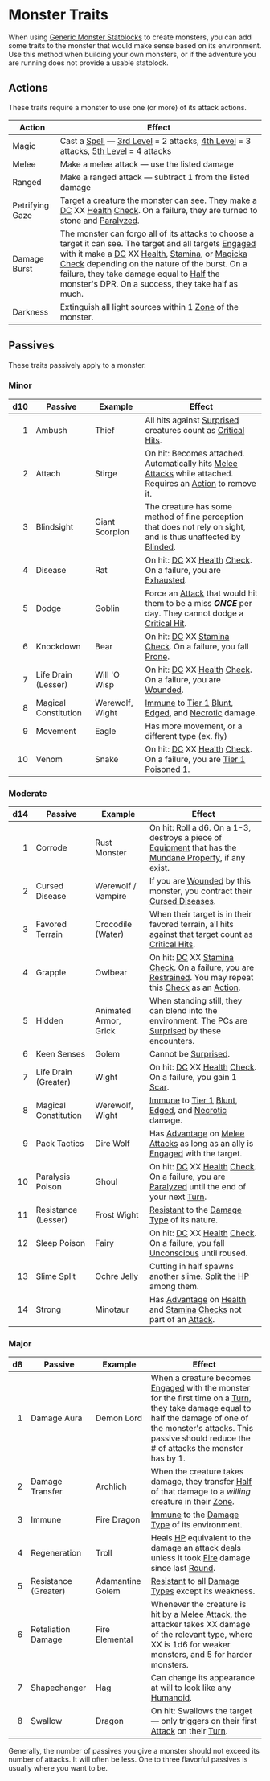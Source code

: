 # Monster Traits

When using [Generic Monster Statblocks](Generic%20Monster%20Statblocks.md) to create monsters, you can add some traits to the monster that would make sense based on its environment. Use this method when building your own monsters, or if the adventure you are running does not provide a usable statblock.

## Actions

These traits require a monster to use one (or more) of its attack actions.

| Action          | Effect                                                                                                                                                                                                                                                                                                                                                                                                                                                                                                                                                                                                                                                                               |
| --------------- | ------------------------------------------------------------------------------------------------------------------------------------------------------------------------------------------------------------------------------------------------------------------------------------------------------------------------------------------------------------------------------------------------------------------------------------------------------------------------------------------------------------------------------------------------------------------------------------------------------------------------------------------------------------------------------------ |
| Magic           | Cast a [Spell](../../Magic/Spells.md) — [3rd Level](../../Magic/Spells/Spells%20by%20Level/Level%203/3rd%20Level%20Spells.md) = 2 attacks, [4th Level](../../Magic/Spells/Spells%20by%20Level/Level%204/4th%20Level%20Spells.md) = 3 attacks, [5th Level](../../Magic/Spells/Spells%20by%20Level/Level%205/5th%20Level%20Spells.md) = 4 attacks                                                                                                                                                                                                                                                                                                                                      |
| Melee           | Make a melee attack — use the listed damage                                                                                                                                                                                                                                                                                                                                                                                                                                                                                                                                                                                                                                          |
| Ranged          | Make a ranged attack — subtract 1 from the listed damage                                                                                                                                                                                                                                                                                                                                                                                                                                                                                                                                                                                                                             |
| Petrifying Gaze | Target a creature the monster can see. They make a [DC](../../Game%20Procedures/Core%20Procedures/DC.md) XX [Health](../../Player%20Characters/Attributes/Health.md) [Check](../../Game%20Procedures/Core%20Procedures/Check.md). On a failure, they are turned to stone and [Paralyzed](../../Game%20Procedures/Conditions/Paralyzed.md).                                                                                                                                                                                                                                                                                                                                           |
| Damage Burst    | The monster can forgo all of its attacks to choose a target it can see. The target and all targets [Engaged](../../Game%20Procedures/Conditions/Engaged.md) with it make a [DC](../../Game%20Procedures/Core%20Procedures/DC.md) XX [Health](../../Player%20Characters/Attributes/Health.md), [Stamina](../../Player%20Characters/Attributes/Stamina.md), or [Magicka](../../Player%20Characters/Attributes/Magicka.md) [Check](../../Game%20Procedures/Core%20Procedures/Check.md) depending on the nature of the burst. On a failure, they take damage equal to [Half](../../Game%20Procedures/Core%20Procedures/Half.md) the monster's DPR. On a success, they take half as much. |
| Darkness        | Extinguish all light sources within 1 [Zone](../../Game%20Procedures/Core%20Procedures/Zone.md) of the monster.                                                                                                                                                                                                                                                                                                                                                                                                                                                                                                                                                                      |

## Passives

These traits passively apply to a monster.

### Minor

| d10 | Passive              | Example         | Effect                                                                                                                                                                                                                                                                                                                                                                        |
| --: | -------------------- | --------------- | ----------------------------------------------------------------------------------------------------------------------------------------------------------------------------------------------------------------------------------------------------------------------------------------------------------------------------------------------------------------------------- |
|   1 | Ambush               | Thief           | All hits against [Surprised](../../Game%20Procedures/Conditions/Surprised.md) creatures count as [Critical Hits](../../Game%20Procedures/Die%20Rolling%20Mechanics/Critical%20Hit.md).                                                                                                                                                                                        |
|   2 | Attach               | Stirge          | On hit: Becomes attached. Automatically hits [Melee Attacks](../../Game%20Procedures/Combat/Melee%20Attack.md) while attached. Requires an [Action](../../Game%20Procedures/Core%20Procedures/Action.md) to remove it.                                                                                                                                                        |
|   3 | Blindsight           | Giant Scorpion  | The creature has some method of fine perception that does not rely on sight, and is thus unaffected by [Blinded](../../Game%20Procedures/Conditions/Blinded.md).                                                                                                                                                                                                              |
|   4 | Disease              | Rat             | On hit: [DC](../../Game%20Procedures/Core%20Procedures/DC.md) XX [Health](../../Player%20Characters/Attributes/Health.md) [Check](../../Game%20Procedures/Core%20Procedures/Check.md). On a failure, you are [Exhausted](../../Game%20Procedures/Conditions/Exhausted.md).                                                                                                    |
|   5 | Dodge                | Goblin          | Force an [Attack](../../Game%20Procedures/Combat/Attack.md) that would hit them to be a miss ***ONCE*** per day. They cannot dodge a [Critical Hit](../../Game%20Procedures/Die%20Rolling%20Mechanics/Critical%20Hit.md).                                                                                                                                                     |
|   6 | Knockdown            | Bear            | On hit: [DC](../../Game%20Procedures/Core%20Procedures/DC.md) XX [Stamina](../../Player%20Characters/Attributes/Stamina.md) [Check](../../Game%20Procedures/Core%20Procedures/Check.md). On a failure, you fall [Prone](../../Game%20Procedures/Conditions/Prone.md).                                                                                                         |
|   7 | Life Drain (Lesser)  | Will 'O Wisp    | On hit: [DC](../../Game%20Procedures/Core%20Procedures/DC.md) XX [Health](../../Player%20Characters/Attributes/Health.md) [Check](../../Game%20Procedures/Core%20Procedures/Check.md). On a failure, you are [Wounded](../../Game%20Procedures/Conditions/Wounded.md).                                                                                                        |
|   8 | Magical Constitution | Werewolf, Wight | [Immune](../../Game%20Procedures/Conditions/Immune.md) to [Tier 1](../../Game%20Procedures/Combat/Damage/Damage%20Tiers/Tier%201.md) [Blunt](../../Game%20Procedures/Combat/Damage/Damage%20Types/Blunt.md), [Edged](../../Game%20Procedures/Combat/Damage/Damage%20Types/Edged.md), and [Necrotic](../../Game%20Procedures/Combat/Damage/Damage%20Types/Necrotic.md) damage. |
|   9 | Movement             | Eagle           | Has more movement, or a different type (ex. fly)                                                                                                                                                                                                                                                                                                                              |
|  10 | Venom                | Snake           | On hit: [DC](../../Game%20Procedures/Core%20Procedures/DC.md) XX [Health](../../Player%20Characters/Attributes/Health.md) [Check](../../Game%20Procedures/Core%20Procedures/Check.md). On a failure, you are [Tier 1](../../Game%20Procedures/Combat/Damage/Damage%20Tiers/Tier%201.md) [Poisoned 1](../../Game%20Procedures/Conditions/Poisoned.md).                         |

### Moderate

|    d14 | Passive              | Example               | Effect                                                                                                                                                                                                                                                                                                                                                                                                                              |
| -----: | -------------------- | --------------------- | ----------------------------------------------------------------------------------------------------------------------------------------------------------------------------------------------------------------------------------------------------------------------------------------------------------------------------------------------------------------------------------------------------------------------------------- |
|      1 | Corrode              | Rust Monster          | On hit: Roll a d6. On a 1-3, destroys a piece of [Equipment](../../Player%20Characters/Inventory/Equipment.md) that has the [Mundane Property](../../Items%20and%20Gear/Material%20Properties/Mundane%20Property.md), if any exist.                                                                                                                                                                                                 |
|      2 | Cursed Disease       | Werewolf / Vampire    | If you are [Wounded](../../Game%20Procedures/Conditions/Wounded.md) by this monster, you contract their [Cursed Diseases](Cursed%20Diseases.md).                                                                                                                                                                                                                                                                                    |
|      3 | Favored Terrain      | Crocodile (Water)     | When their target is in their favored terrain, all hits against that target count as [Critical Hits](../../Game%20Procedures/Die%20Rolling%20Mechanics/Critical%20Hit.md).                                                                                                                                                                                                                                                          |
|      4 | Grapple              | Owlbear               | On hit: [DC](../../Game%20Procedures/Core%20Procedures/DC.md) XX [Stamina](../../Player%20Characters/Attributes/Stamina.md) [Check](../../Game%20Procedures/Core%20Procedures/Check.md). On a failure, you are [Restrained](../../Game%20Procedures/Conditions/Restrained.md). You may repeat this [Check](../../Game%20Procedures/Core%20Procedures/Check.md) as an [Action](../../Game%20Procedures/Core%20Procedures/Action.md). |
|      5 | Hidden               | Animated Armor, Grick | When standing still, they can blend into the environment. The PCs are [Surprised](../../Game%20Procedures/Conditions/Surprised.md) by these encounters.                                                                                                                                                                                                                                                                             |
|      6 | Keen Senses          | Golem                 | Cannot be [Surprised](../../Game%20Procedures/Conditions/Surprised.md).                                                                                                                                                                                                                                                                                                                                                             |
|      7 | Life Drain (Greater) | Wight                 | On hit: [DC](../../Game%20Procedures/Core%20Procedures/DC.md) XX [Health](../../Player%20Characters/Attributes/Health.md) [Check](../../Game%20Procedures/Core%20Procedures/Check.md). On a failure, you gain 1 [Scar](../../Player%20Characters/Progression/Scars.md).                                                                                                                                                             |
|      8 | Magical Constitution | Werewolf, Wight       | [Immune](../../Game%20Procedures/Conditions/Immune.md) to [Tier 1](../../Game%20Procedures/Combat/Damage/Damage%20Tiers/Tier%201.md) [Blunt](../../Game%20Procedures/Combat/Damage/Damage%20Types/Blunt.md), [Edged](../../Game%20Procedures/Combat/Damage/Damage%20Types/Edged.md), and [Necrotic](../../Game%20Procedures/Combat/Damage/Damage%20Types/Necrotic.md) damage.                                                       |
|      9 | Pack Tactics         | Dire Wolf             | Has [Advantage](../../Game%20Procedures/Die%20Rolling%20Mechanics/Advantage.md) on [Melee Attacks](../../Game%20Procedures/Combat/Melee%20Attack.md) as long as an ally is [Engaged](../../Game%20Procedures/Conditions/Engaged.md) with the target.                                                                                                                                                                                |
|     10 | Paralysis Poison     | Ghoul                 | On hit: [DC](../../Game%20Procedures/Core%20Procedures/DC.md) XX [Health](../../Player%20Characters/Attributes/Health.md) [Check](../../Game%20Procedures/Core%20Procedures/Check.md). On a failure, you are [Paralyzed](../../Game%20Procedures/Conditions/Paralyzed.md) until the end of your next [Turn](../../Game%20Procedures/Core%20Procedures/Turn.md).                                                                     |
|     11 | Resistance (Lesser)  | Frost Wight           | [Resistant](../../Game%20Procedures/Conditions/Resistant.md) to the [Damage Type](../../Game%20Procedures/Combat/Damage/Damage%20Types/{Damage%20Types}.md) of its nature.                                                                                                                                                                                                                                                          |
| 12<br> | Sleep Poison         | Fairy                 | On hit: [DC](../../Game%20Procedures/Core%20Procedures/DC.md) XX [Health](../../Player%20Characters/Attributes/Health.md) [Check](../../Game%20Procedures/Core%20Procedures/Check.md). On a failure, you fall [Unconscious](../../Game%20Procedures/Conditions/Unconscious.md) until roused.                                                                                                                                        |
|     13 | Slime Split          | Ochre Jelly           | Cutting in half spawns another slime. Split the [HP](../../Player%20Characters/Derived%20Statistics/Hit%20Points.md) among them.                                                                                                                                                                                                                                                                                                    |
|     14 | Strong               | Minotaur              | Has [Advantage](../../Game%20Procedures/Die%20Rolling%20Mechanics/Advantage.md) on [Health](../../Player%20Characters/Attributes/Health.md) and [Stamina](../../Player%20Characters/Attributes/Stamina.md) [Checks](../../Game%20Procedures/Core%20Procedures/Check.md) not part of an [Attack](../../Game%20Procedures/Combat/Attack.md).                                                                                          |

### Major

|  d8 | Passive              | Example          | Effect                                                                                                                                                                                                                                                                                                                            |
| --: | -------------------- | ---------------- | --------------------------------------------------------------------------------------------------------------------------------------------------------------------------------------------------------------------------------------------------------------------------------------------------------------------------------- |
|   1 | Damage Aura          | Demon Lord       | When a creature becomes [Engaged](../../Game%20Procedures/Conditions/Engaged.md) with the monster for the first time on a [Turn](../../Game%20Procedures/Core%20Procedures/Turn.md), they take damage equal to half the damage of one of the monster's attacks. This passive should reduce the # of attacks the monster has by 1. |
|   2 | Damage Transfer      | Archlich         | When the creature takes damage, they transfer [Half](../../Game%20Procedures/Core%20Procedures/Half.md) of that damage to a *willing* creature in their [Zone](../../Game%20Procedures/Core%20Procedures/Zone.md).                                                                                                                |
|   3 | Immune               | Fire Dragon      | [Immune](../../Game%20Procedures/Conditions/Immune.md) to the [Damage Type](../../Game%20Procedures/Combat/Damage/Damage%20Types/{Damage%20Types}.md) of its environment.                                                                                                                                                         |
|   4 | Regeneration         | Troll            | Heals [HP](../../Player%20Characters/Derived%20Statistics/Hit%20Points.md) equivalent to the damage an attack deals unless it took [Fire](../../Magic/Spells/Spell%20Domains/Fire.md) damage since last [Round](../../Game%20Procedures/Core%20Procedures/Round.md).                                                              |
|   5 | Resistance (Greater) | Adamantine Golem | [Resistant](../../Game%20Procedures/Conditions/Resistant.md) to all [Damage Types](../../Game%20Procedures/Combat/Damage/Damage%20Types/{Damage%20Types}.md) except its weakness.                                                                                                                                                 |
|   6 | Retaliation Damage   | Fire Elemental   | Whenever the creature is hit by a [Melee Attack](../../Game%20Procedures/Combat/Melee%20Attack.md), the attacker takes XX damage of the relevant type, where XX is 1d6 for weaker monsters, and 5 for harder monsters.                                                                                                            |
|   7 | Shapechanger         | Hag              | Can change its appearance at will to look like any [Humanoid](../Creature%20Types/Humanoid.md).                                                                                                                                                                                                                                   |
|   8 | Swallow              | Dragon           | On hit: Swallows the target — only triggers on their first [Attack](../../Game%20Procedures/Combat/Attack.md) on their [Turn](../../Game%20Procedures/Core%20Procedures/Turn.md).                                                                                                                                                 |

Generally, the number of passives you give a monster should not exceed its number of attacks. It will often be less. One to three flavorful passives is usually where you want to be.
